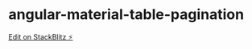 # angular-material-table-pagination

[Edit on StackBlitz ⚡️](https://stackblitz.com/edit/angular-ba9twm-r381yb)
